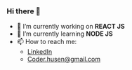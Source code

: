 ### Hi there 👋

- 🔭 I’m currently working on **REACT  JS**
- 🌱 I’m currently learning **NODE JS**
- 📫 How to reach me: 
  - [LinkedIn](https://linkedin.com/in/husain-lokhandwala-3b506a17a)
  - <Coder.husen@gmail.com>
<!--
**husen1003/husen1003** is a ✨ _special_ ✨ repository because its `README.md` (this file) appears on your GitHub profile.

Here are some ideas to get you started:

- 🔭 I’m currently working on ReactJS
- 🌱 I’m currently learning NODE JS
- 👯 I’m looking to collaborate on
- 🤔 I’m looking for help with ...
- 💬 Ask me about ...
- 📫 How to reach me: ...
- 😄 Pronouns: ...
- ⚡ Fun fact: ...
-->
